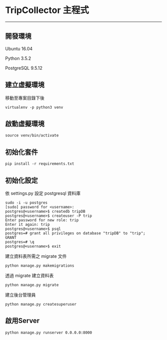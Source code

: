 # TripCollector 主程式
- - -

## 開發環境 ##
Ubuntu 16.04

Python 3.5.2

PostgreSQL 9.5.12

## 建立虛擬環境 ##

移動至專案目錄下後

    virtualenv -p python3 venv

## 啟動虛擬環境 ##

    source venv/bin/activate

## 初始化套件 ##

    pip install -r requirements.txt

## 初始化設定 ##

依 settings.py 設定 postgresql 資料庫

    sudo -i -u postgres
    [sudo] password for <username>:
    postgres@<username>$ createdb tripDB
    postgres@<username>$ createuser -P trip
    Enter password for new role: trip
    Enter it again: trip
    postgres@<username>$ psql
    postgres=# grant all privileges on database "tripDB" to "trip";
    GRANT
    postgres=# \q
    postgres@<username>$ exit

建立資料表所需之 migrate 文件

    python manage.py makemigrations

透過 migrate 建立資料表

    python manage.py migrate

建立後台管理員

    python manage.py createsuperuser

## 啟用Server ##

    python manage.py runserver 0.0.0.0:8000
